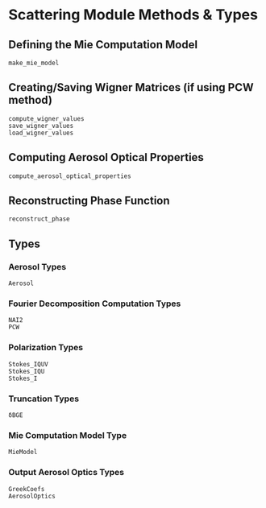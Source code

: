 # Scattering Module Methods & Types 

## Defining the Mie Computation Model

```@docs
make_mie_model
```

## Creating/Saving Wigner Matrices (if using PCW method)

```@docs
compute_wigner_values
save_wigner_values
load_wigner_values
```

## Computing Aerosol Optical Properties

```@docs
compute_aerosol_optical_properties
```

## Reconstructing Phase Function

```@docs
reconstruct_phase
```

## Types

### Aerosol Types

```@docs
Aerosol
```

### Fourier Decomposition Computation Types

```@docs
NAI2
PCW
```

### Polarization Types 

```@docs
Stokes_IQUV
Stokes_IQU
Stokes_I
```

### Truncation Types 

```@docs
δBGE
```

### Mie Computation Model Type

```@docs
MieModel
```

### Output Aerosol Optics Types 

```@docs
GreekCoefs
AerosolOptics
```